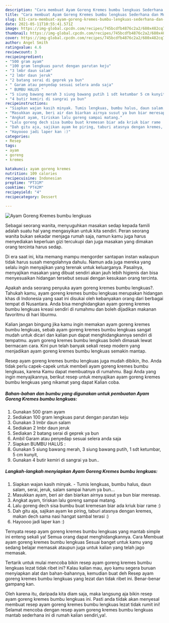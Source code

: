 ```yaml
---
description: "Cara membuat Ayam Goreng Kremes bumbu lengkuas Sederhana dan Mudah Dibuat"
title: "Cara membuat Ayam Goreng Kremes bumbu lengkuas Sederhana dan Mudah Dibuat"
slug: 631-cara-membuat-ayam-goreng-kremes-bumbu-lengkuas-sederhana-dan-mudah-dibuat
date: 2021-05-11T10:55:41.571Z
image: https://img-global.cpcdn.com/recipes/745bcdfb4876c2a2/680x482cq70/ayam-goreng-kremes-bumbu-lengkuas-foto-resep-utama.jpg
thumbnail: https://img-global.cpcdn.com/recipes/745bcdfb4876c2a2/680x482cq70/ayam-goreng-kremes-bumbu-lengkuas-foto-resep-utama.jpg
cover: https://img-global.cpcdn.com/recipes/745bcdfb4876c2a2/680x482cq70/ayam-goreng-kremes-bumbu-lengkuas-foto-resep-utama.jpg
author: Angel Smith
ratingvalue: 4.6
reviewcount: 3
recipeingredient:
- "500 gram ayam"
- "100 gram lengkuas parut dengan parutan keju"
- "3 lmbr daun salam"
- "2 lmbr daun jeruk"
- "2 batang serai di geprek ya bun"
- " Garam atau penyedap sesuai selera anda saja"
- " BUMBU HALUS "
- "5 siung bawang merah 3 siung bawang putih 1 sdt ketumbar 5 cm kunyit"
- "4 butir kemiri di sangrai ya bun"
recipeinstructions:
- "Siapkan wajan kasih minyak. Tumis lengkuas, bumbu halus, daun salam, serai, jeruk, salam sampai harum ya bun..."
- "Masukkan ayam, beri air dan biarkan airnya susut ya bun biar meresap."
- "Angkat ayam, tiriskan lalu goreng sampai matang."
- "Lalu goreng dech sisa bumbu buat kremesan biar ada kriuk biar rame :)"
- "Dah gitu aja, sajikan ayam ke piring, taburi atasnya dengan kremes, makan dech sama nasi hangat sambal terasi :)"
- "Hayoooo jadi laper kan :)"
categories:
- Resep
tags:
- ayam
- goreng
- kremes

katakunci: ayam goreng kremes 
nutrition: 109 calories
recipecuisine: Indonesian
preptime: "PT31M"
cooktime: "PT42M"
recipeyield: "4"
recipecategory: Dessert

---
```



![Ayam Goreng Kremes bumbu lengkuas](https://img-global.cpcdn.com/recipes/745bcdfb4876c2a2/680x482cq70/ayam-goreng-kremes-bumbu-lengkuas-foto-resep-utama.jpg)

Sebagai seorang wanita, menyuguhkan masakan sedap kepada famili adalah suatu hal yang mengasyikan untuk kita sendiri. Peran seorang  wanita bukan sekadar menjaga rumah saja, namun kamu juga harus menyediakan keperluan gizi tercukupi dan juga masakan yang dimakan orang tercinta harus sedap.

Di era  saat ini, kita memang mampu mengorder santapan instan walaupun tidak harus susah mengolahnya dahulu. Namun ada juga mereka yang selalu ingin menyajikan yang terenak untuk keluarganya. Pasalnya, menyajikan masakan yang dibuat sendiri akan jauh lebih higienis dan bisa menyesuaikan hidangan tersebut sesuai dengan kesukaan orang tercinta. 



Apakah anda seorang penyuka ayam goreng kremes bumbu lengkuas?. Tahukah kamu, ayam goreng kremes bumbu lengkuas merupakan hidangan khas di Indonesia yang saat ini disukai oleh kebanyakan orang dari berbagai tempat di Nusantara. Anda bisa menghidangkan ayam goreng kremes bumbu lengkuas kreasi sendiri di rumahmu dan boleh dijadikan makanan favoritmu di hari liburmu.

Kalian jangan bingung jika kamu ingin memakan ayam goreng kremes bumbu lengkuas, sebab ayam goreng kremes bumbu lengkuas sangat mudah untuk dicari dan kalian pun dapat menghidangkannya sendiri di tempatmu. ayam goreng kremes bumbu lengkuas boleh dimasak lewat bermacam cara. Kini pun telah banyak sekali resep modern yang menjadikan ayam goreng kremes bumbu lengkuas semakin mantap.

Resep ayam goreng kremes bumbu lengkuas juga mudah dibikin, lho. Anda tidak perlu capek-capek untuk membeli ayam goreng kremes bumbu lengkuas, karena Kamu dapat membuatnya di rumahmu. Bagi Anda yang ingin menyajikannya, berikut resep untuk menyajikan ayam goreng kremes bumbu lengkuas yang nikamat yang dapat Kalian coba.

<!--inarticleads1-->

##### Bahan-bahan dan bumbu yang digunakan untuk pembuatan Ayam Goreng Kremes bumbu lengkuas:

1. Gunakan 500 gram ayam
1. Sediakan 100 gram lengkuas parut dengan parutan keju
1. Gunakan 3 lmbr daun salam
1. Sediakan 2 lmbr daun jeruk
1. Sediakan 2 batang serai di geprek ya bun
1. Ambil  Garam atau penyedap sesuai selera anda saja
1. Siapkan  BUMBU HALUS :
1. Gunakan 5 siung bawang merah, 3 siung bawang putih, 1 sdt ketumbar, 5 cm kunyit,
1. Gunakan 4 butir kemiri di sangrai ya bun..




<!--inarticleads2-->

##### Langkah-langkah menyiapkan Ayam Goreng Kremes bumbu lengkuas:

1. Siapkan wajan kasih minyak. - Tumis lengkuas, bumbu halus, daun salam, serai, jeruk, salam sampai harum ya bun...
1. Masukkan ayam, beri air dan biarkan airnya susut ya bun biar meresap.
1. Angkat ayam, tiriskan lalu goreng sampai matang.
1. Lalu goreng dech sisa bumbu buat kremesan biar ada kriuk biar rame :)
1. Dah gitu aja, sajikan ayam ke piring, taburi atasnya dengan kremes, makan dech sama nasi hangat sambal terasi :)
1. Hayoooo jadi laper kan :)




Ternyata resep ayam goreng kremes bumbu lengkuas yang mantab simple ini enteng sekali ya! Semua orang dapat menghidangkannya. Cara Membuat ayam goreng kremes bumbu lengkuas Sesuai banget untuk kamu yang sedang belajar memasak ataupun juga untuk kalian yang telah jago memasak.

Tertarik untuk mulai mencoba bikin resep ayam goreng kremes bumbu lengkuas lezat tidak ribet ini? Kalau kalian mau, ayo kamu segera buruan menyiapkan alat dan bahan-bahannya, kemudian buat deh Resep ayam goreng kremes bumbu lengkuas yang lezat dan tidak ribet ini. Benar-benar gampang kan. 

Oleh karena itu, daripada kita diam saja, maka langsung aja bikin resep ayam goreng kremes bumbu lengkuas ini. Pasti anda tiidak akan menyesal membuat resep ayam goreng kremes bumbu lengkuas lezat tidak rumit ini! Selamat mencoba dengan resep ayam goreng kremes bumbu lengkuas mantab sederhana ini di rumah kalian sendiri,ya!.

